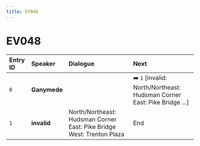```yaml
---
title: EV048
---
```


# EV048


| Entry ID | Speaker | Dialogue | Next |
| :------- | :------ | :------- | :------------ |
| `0` | **Ganymede** |  | ➡️ `1` \[invalid: North\/Northeast: Hudsman Corner East: Pike Bridge \.\.\.\] |
| `1` | **invalid** | North\/Northeast: Hudsman Corner East: Pike Bridge West: Trenton Plaza | End |
